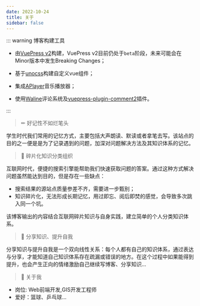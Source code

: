 ```yaml
---
date: 2022-10-24
title: 关于
sidebar: false
---
```


<!-- ## 关于 -->

::: warning 博客构建工具

* 由[VuePress v2](https://v2.vuepress.vuejs.org/zh/)构建，VuePress v2目前仍处于`beta`阶段，未来可能会在Minor版本中发生Breaking Changes；

* 基于[unocss](https://github.com/unocss/unocss)构建自定义vue组件；
* 集成[APlayer](https://aplayer.js.org/#/zh-Hans/)音乐播放器；
* 使用[Waline](https://waline.js.org/)评论系统及[vuepress-plugin-comment2](https://vuepress-theme-hope.github.io/v2/comment/zh/guide/waline.html)插件。

:::

> &#x270F; 好记性不如烂笔头

学生时代我们常用的记忆方式，主要包括大声朗读、默读或者拿笔去写。该站点的目的之一便是是为了记录遇到的问题，加深对问题解决方法及其知识体系的记忆。

> &#x1F4D6; 碎片化知识分类组织

互联网时代，便捷的搜索引擎能帮助我们快速获取问题的答案。通过这种方式解决问题虽然能达到目的，但是存在一些缺点：

* 搜索结果的源站点质量参差不齐，需要进一步甄别；
* 知识碎片化，无法形成长期记忆，用过即忘、阅后即焚的感觉，会导致多次跳入同一个坑。

该博客输出的内容结合互联网碎片知识与自身实践，建立简单的个人分类知识体系。

> &#x1F50C; 分享知识、提升自我

分享知识与提升自我是一个双向线性关系：每个人都有自己的知识体系，通过表达与分享，才能知道自己知识体系存在疏漏或错误的地方。在这个过程中如果能得到提升，也会产生正向的情绪激励自己继续写博客、分享知识...

> &#x1F6B6; 关于我

* 岗位: Web前端开发,GIS开发工程师
* 爱好：篮球、乒乓球...

